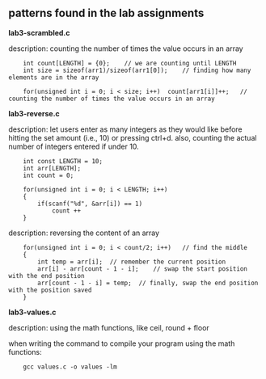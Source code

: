 ## patterns found in the lab assignments
**lab3-scrambled.c**

description: counting the number of times the value occurs in an array

        int count[LENGTH] = {0};    // we are counting until LENGTH
        int size = sizeof(arr1)/sizeof(arr1[0]);    // finding how many elements are in the array

        for(unsigned int i = 0; i < size; i++)  count[arr1[i]]++;   // counting the number of times the value occurs in an array


**lab3-reverse.c**

description: let users enter as many integers as they would like before hitting the set amount (i.e., 10) or pressing ctrl+d. also, counting the actual number of integers entered if under 10.

        int const LENGTH = 10;
        int arr[LENGTH];
        int count = 0;

        for(unsigned int i = 0; i < LENGTH; i++)
        {
            if(scanf("%d", &arr[i]) == 1)
                count ++
        }

description: reversing the content of an array

        for(unsigned int i = 0; i < count/2; i++)   // find the middle
        {
            int temp = arr[i];  // remember the current position
            arr[i] - arr[count - 1 - i];    // swap the start position with the end position
            arr[count - 1 - i] = temp;  // finally, swap the end position with the position saved
        }


**lab3-values.c**

description: using the math functions, like ceil, round + floor

when writing the command to compile your program using the math functions:

        gcc values.c -o values -lm